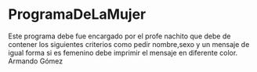 # ProgramaDeLaMujer
Este programa debe fue encargado por el profe nachito que debe de contener los siguientes criterios como pedir nombre,sexo y un mensaje de igual forma si es femenino debe imprimir el mensaje en diferente color.
Armando Gómez
